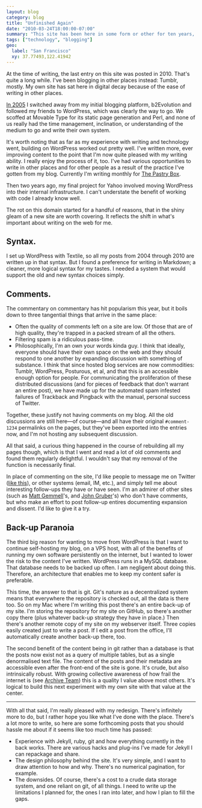 ```yaml
---
layout: blog
category: blog
title: "Unfinished Again"
date: "2010-03-24T18:00:00-07:00"
summary: "This site has been here in some form or other for ten years, most of them as a blog, and seven of those running WordPress. But from time to time you just have to tear it up and start again. Here then begins an adventure in Jekyll-powered, git-stored, version-controlled blogging. Not that it will ever end."
tags: ["technology", "blogging"]
geo:
  label: "San Francisco"
  xy: 37.77493,122.41942
---
```


At the time of writing, the last entry on this site was posted in 2010. That's quite a long while. I've been blogging in other places instead: Tumblr, mostly. My own site has sat here in digital decay because of the ease of writing in other places.

[In 2005](/blog/wordpress_ldelgdilemmal_delg_switch) I switched away from my initial blogging platform, b2Evolution and followed my friends to WordPress, which was clearly the way to go. We scoffed at Movable Type for its static page generation and Perl, and none of us really had the time management, inclination, or understanding of the medium to go and write their own system.

It's worth noting that as far as my experience with writing and technology went, building on WordPress worked out pretty well. I've written more, ever improving content to the point that I'm now quite pleased with my writing ability. I really enjoy the process of it, too. I've had various opportunities to write in other places and for other people as a result of the practice I've gotten from my blog. Currently I'm writing monthly for [The Pastry Box](http://the-pastry-box-project.net).

Then two years ago, my final project for Yahoo involved moving WordPress into their internal infrastructure. I can't understate the benefit of working with code I already know well.

The rot on this domain started for a handful of reasons, that in the shiny gleam of a new site are worth covering. It reflects the shift in what's important about writing on the web for me.

## Syntax.

I set up WordPress with Textile, so all my posts from 2004 through 2010 are written up in that syntax. But I found a preference for writing in Markdown; a cleaner, more logical syntax for my tastes. I needed a system that would support the old and new syntax choices simply.

## Comments.

The commentary on commentary has hit popularism this year, but it boils down to three tangential things that arrive in the same place:

* Often the quality of comments left on a site are low. Of those that are of high quality, they're trapped in a packed stream of all the others.
* Filtering spam is a ridiculous pass-time.
* Philosophically, I'm an own your words kinda guy. I think that ideally, everyone should have their own space on the web and they should respond to one another by expanding discussion with something of substance. I think that since hosted blog services are now commodities: Tumblr, WordPress, Posturous, et al, and that this is an accessible enough option for people. For communicating the proliferation of these distributed discussions (and for pieces of feedback that don't warrant an entire post), we have made up for the automated spam infested failures of Trackback and Pingback with the manual, personal success of Twitter.

Together, these justify not having comments on my blog. All the old discussions are still here—of course—and all have their original `#comment-1234` permalinks on the pages, but they've been exported into the entries now, and I'm not hosting any subsequent discussion.

<aside>All that said, a curious thing happened in the course of rebuilding all my pages though, which is that I went and read a lot of old comments and found them regularly delightful. I wouldn't say that my removal of the function is necessarily final.</aside>

In place of commenting on the site, I'd like people to message me on Twitter (<a href="https://twitter.com/intent/tweet?related=BenWard&amp;screen_name=BenWard">like this</a>), or other systems (email, IM, etc.), and simply tell me about interesting follow-ups they have or have seen. I'm an admirer of other sites (such as [Matt Gemmell](http://mattgemmell.com/2011/11/29/comments-off/)'s, and [John Gruber](http://daringfireball.net)'s) who don't have comments, but who make an effort to post follow-up entires documenting expansion and dissent. I'd like to give it a try.

## Back-up Paranoia

The third big reason for wanting to move from WordPress is that I want to continue self-hosting my blog, on a VPS host, with all of the benefits of running my own software persistently on the internet, but I wanted to lower the risk to the content I've written. WordPress runs in a MySQL database. That database needs to be backed up often. I am negligent about doing this. Therefore, an architecture that enables me to keep my content safer is preferable.

This time, the answer to that is git. Git's nature as a decentralized system means that everywhere the repository is checked out, all the data is there too. So on my Mac where I'm writing this post there's an entire back-up of my site. I'm storing the repository for my site on GitHub, so there's another copy there (plus whatever back-up strategy they have in place.) Then there's another remote copy of my site on my webserver itself. Three copies easily created just to write a post. If I edit a post from the office, I'll automatically create another back-up there, too.

The second benefit of the content being in git rather than a database is that the posts now exist not as a query of multiple tables, but as a single denormalised text file. The content of the posts and their metadata are accessible even after the front-end of the site is gone. It's crude, but also intrinsically robust. With growing collective awareness of how frail the internet is (see [Archive Team](http://www.archiveteam.org)) this is a quality I value above most others. It's logical to build this next experiment with my own site with that value at the center.

---

With all that said, I'm really pleased with my redesign. There's infinitely more to do, but I rather hope you like what I've done with the place. There's a lot more to write, so here are some forthcoming posts that you should hassle me about if it seems like too much time has passed:

* Experience with Jekyll, ruby, git and how everything currently in the back works. There are various hacks and plug-ins I've made for Jekyll I can repackage and share.
* The design philosophy behind the site. It's very simple, and I want to draw attention to how and why. There's no numerical pagination, for example.
* The downsides. Of course, there's a cost to a crude data storage system, and one reliant on git, of all things. I need to write up the limitations I planned for, the ones I ran into later, and how I plan to fill the gaps.